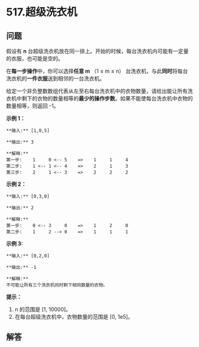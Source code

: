 # 517.超级洗衣机

## 问题

假设有 **n** 台超级洗衣机放在同一排上。开始的时候，每台洗衣机内可能有一定量的衣服，也可能是空的。

在**每一步操作**中，你可以选择**任意 m** （1 ≤ m ≤ n） 台洗衣机，与此**同时**将每台洗衣机的**一件衣服**送到相邻的一台洗衣机。

给定一个非负整数数组代表从左至右每台洗衣机中的衣物数量，请给出能让所有洗衣机中剩下的衣物的数量相等的**最少的操作步数**。如果不能使每台洗衣机中衣物的数量相等，则返回 -1。

**示例 1：**

```
**输入:** [1,0,5]

**输出:** 3

**解释:**
第一步:    1     0 <-- 5    =>    1     1     4
第二步:    1 <-- 1 <-- 4    =>    2     1     3    
第三步:    2     1 <-- 3    =>    2     2     2   

```

**示例 2：**

```
**输入:** [0,3,0]

**输出:** 2

**解释:**
第一步:    0 <-- 3     0    =>    1     2     0    
第二步:    1     2 --> 0    =>    1     1     1     

```

**示例 3:**

```
**输入:** [0,2,0]

**输出:** -1

**解释:**
不可能让所有三个洗衣机同时剩下相同数量的衣物。

```

**提示：**

1. n 的范围是 [1, 10000]。
2. 在每台超级洗衣机中，衣物数量的范围是 [0, 1e5]。



## 解答

